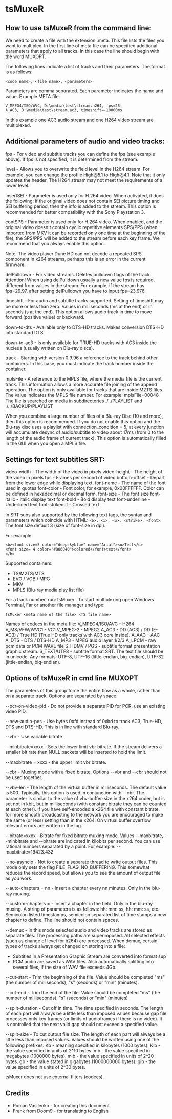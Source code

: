 # tsMuxeR

## How to use tsMuxeR from the command line:

We need to create a file with the extension .meta. This file lists the files you want to multiplex.
In the first line of meta file can be specified additional parameters that apply to all tracks. In this case the line should begin with the word MUXOPT.

The following lines indicate a list of tracks and their parameters.
The format is as follows:

```
<code name>, <file name>, <parameters>
```

Parameters are comma separated. Each parameter indicates the name and value.
Example META file:

```
V_MPEG4/ISO/AVC, D:\media\test\stream.h264, fps=25
A_AC3, D:\media\test\stream.ac3, timeshift=-10000ms
```

In this example one AC3 audio stream and one H264 video stream are multiplexed.


## Additional parameters of audio and video tracks:

fps - For video and subtitle tracks you can define the fps (see example above). If fps is not specified, it is determined from the stream.

level - Allows you to overwrite the field level in the H264 stream. For example, you can change the profile High@5.1 to High@4.1.
Note that it only updates the header. The H264 stream may not meet the requirements of a lower level.

insertSEI - Parameter is used only for H.264 video. When activated, it does the following: if the original video does not contain SEI picture timing and SEI buffering period, then the info is added to the stream. This option is recommended for better compatibility with the Sony Playstation 3.

contSPS - Parameter is used only for H.264 video. When enabled, and the original video doesn't contain cyclic repetitive elements SPS/PPS (when imported from MKV it can be recorded only one time at the beginning of the file), the SPS/PPS will be added to the stream before each key frame. We recommend that you always enable this option.

Note: The video player Dune HD can not decode a repeated SPS component in x264 streams, perhaps this is an error in the current firmware.

delPulldown - For video streams. Deletes pulldown flags of the track. Attention! When using delPulldown usually a new value fps is required, different from values in the stream. For example, if the stream has fps=29.97, after setting delPulldown you have to input fps=23.976.

timeshift - For audio and subtitle tracks supported. Setting of timeshift may be more or less than zero.
Values in milliseconds (ms at the end) or in seconds (s at the end). This option allows audio track in time to move forward (positive value) or backward.

down-to-dts - Available only to DTS-HD tracks. Makes conversion DTS-HD into standard DTS.

down-to-ac3 - Is only available for TRUE-HD tracks with AC3 inside the nucleus (usually written on Blu-ray discs).

track - Starting with version 0.9.96 a reference to the track behind other containers. In this case, you must indicate the track number inside the container.

mplsFile - A reference to the MPLS file, where the media file is the current track. This information allows a more accurate file joining of the append operation. The option is only available for tracks that are inside M2TS files. The value indicates the MPLS file number.
For example: mplsFile=00048
The file is searched on media in subdirectories ./../PLAYLIST and ./../BACKUP/PLAYLIST

When you combine a large number of files of a Blu-ray Disc (10 and more), then this option is recommended. If you do not enable this option and the Blu-ray disc uses a playlist with connection_condition = 5, at every junction will accumulate desync of audio/subtitle to video about 17ms (from 0 to the length of the audio frame of current track).
This option is automatically filled in the GUI when you open a MPLS file.


## Settings for text subtitles SRT:

video-width - The width of the video in pixels
video-height - The height of the video in pixels
fps - Frames per second of video
bottom-offset - Depart from the lower edge while displaying text.
font-name - The name of the font used in quotes
font-color - Font color, for example, 0x00FFFFFF. Color can be defined in hexadecimal or decimal form.
font-size - The font size
font-italic - Italic display text
font-bold - Bold display text
font-underline - Underlined text
font-strikeout - Crossed text

In SRT subs also supported by the following text tags, the syntax and parameters which coincide with HTML:
`<b>, <i>, <u>, <strike>, <font>`. The font size default 3 (size of font-size in dpi).

For example:

```
<b><font size=5 color="deepskyblue" name="Arial"><u>Test</u>
<font size= 4 color="#806040">colored</font>text</font>
</b>
```
Supported containers:
- TS/M2TS/MTS
- EVO / VOB / MPG
- MKV
- MPLS (Blu-ray media play list file)

For a track number, run: tsMuxer <container file name>.
To start multiplexing open Windows Terminal, Far or another file manager and type:

```
tsMuxer <meta name of the file> <TS file name>
```

Names of codecs in the meta file:
V_MPEG4/ISO/AVC - H264
V_MS/VFW/WVC1 - VC1
V_MPEG-2 - MPEG2
A_AC3 - DD (AC3) / DD (E-AC3) / True HD (True HD only tracks with AC3 core inside).
A_AAC - AAC
A_DTS - DTS / DTS-HD
A_MP3 - MPEG audio layer 1/2/3
A_LPCM - raw pcm data or PCM WAVE file
S_HDMV / PGS - subtitle format presentation graphic stream.
S_TEXT/UTF8 - subtitle format SRT. The text file should be in unicode. Any formats: UTF-8, UTF-16 (little-endian, big-endian), UTF-32 (little-endian, big-endian).


## Options of tsMuxeR in cmd line MUXOPT

The parameters of this group force the entire flow as a whole, rather than on a separate track. Options are separated by space.

--pcr-on-video-pid - Do not provide a separate PID for PCR, use an existing video PID.

--new-audio-pes - Use bytes 0xfd instead of 0xbd to track AC3, True-HD, DTS and DTS-HD. This is in line with standard Blu-ray.

--vbr - Use variable bitrate

--minbitrate=xxxx - Sets the lower limit vbr bitrate. If the stream delivers a smaller bit rate then NULL packets will be inserted to hold the limit.

--maxbitrate = xxxx - the upper limit vbr bitrate.

--cbr - Muxing mode with a fixed bitrate. Options --vbr and --cbr should not be used together.

--vbv-len - The length of the virtual buffer in milliseconds. The default value is 500. Typically, this option is used in conjunction with --cbr.
The parameter is similar to the value of vbv-buffer-size in the x264 coder, but is set not in kbit, but in milliseconds (with constant bitrate they can be counted at each other). If you have self-encoded a x264 file with constant bitrate, for more smooth broadcasting to the network you are encouraged to make the same (or less) setting than in the x264. On virtual buffer overflow relevant errors are written in the log.

--bitrate=xxxx - Bitrate for fixed bitrate muxing mode.
Values --maxbitrate, --minbitrate and --bitrate are indicated in kilobits per second. You can use rational numbers separated by a point.
For example: --maxbitrate=19423.432

--no-asyncio - Not to create a separate thread to write output files. This mode only sets the flag FILE_FLAG_NO_BUFFERING. This somewhat reduces the record speed, but allows you to see the amount of output file as you work.

--auto-chapters = nn - Insert a chapter every nn minutes. Only in the blu-ray muxing.

--custom-chapters = <line parameters> - Insert a chapter in the field. Only in the blu-ray muxing. A string of parameters is as follows: hh: mm: ss; hh: mm: ss, etc. Semicolon listed timestamps, semicolon separated list of time stamps a new chapter to define. The line should not contain spaces.

--demux - In this mode selected audio and video tracks are stored as separate files. The processing paths are superimposed. All selected effects (such as change of level for h264) are processed. When demux, certain types of tracks always get changed on storing into a file:
- Subtitles in a Presentation Graphic Stream are converted into format sup
- PCM audio are saved as WAV files. Also automatically splitting into several files, if the size of WAV file exceeds 4Gb.

--cut-start - Trim the beginning of the file. Value should be completed "ms" (the number of milliseconds), "s" (seconds) or "min" (minutes).

--cut-end - Trim the end of the file. Value should be completed "ms" (the number of milliseconds), "s" (seconds) or "min" (minutes)

--split-duration - Cut off in time. The time specified in seconds. The length of each part will always be a little less than imposed values because gap file processes only key frames (or limits of audioframes if there is no video). It is controlled that the next valid gap should not exceed a specified value.

--split-size - To cut output file size. The length of each part will always be a little less than imposed values.
Values should be written using one of the following prefixes:
Kb - meaning specified in kilobytes (1000 bytes).
Kib - the value specified in units of 2^10 bytes.
mb - the value specified in megabytes (1000000 bytes).
mib - the value specified in units of 2^20 bytes.
gb - the value stated in gigabytes (1000000000 bytes).
gib - the value specified in units of 2^30 bytes.

tsMuxer does not use external filters (codecs). 

## Credits

* Roman Vasilenko - for creating this document
* Frank from Doom9 - for translating to English